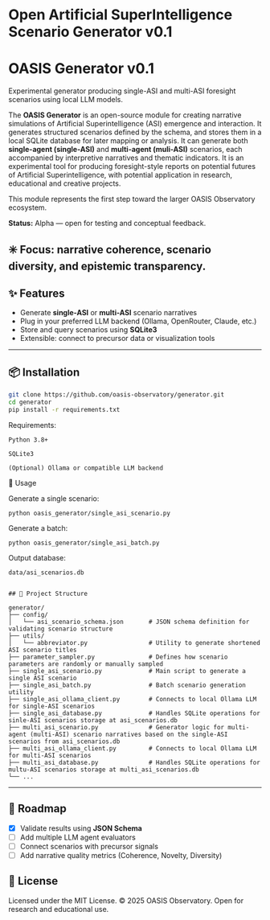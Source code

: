 # Open Artificial SuperIntelligence Scenario Generator v0.1
# OASIS Generator v0.1

Experimental generator producing single-ASI and multi-ASI foresight scenarios using local LLM models.

The **OASIS Generator** is an open-source module for creating narrative simulations of Artificial Superintelligence (ASI) emergence and interaction.
It generates structured scenarios defined by the schema, and stores them in a local SQLite database for later mapping or analysis. 
It can generate both **single-agent (single-ASI)** and **multi-agent (muli-ASI)** scenarios, each accompanied by interpretive narratives and thematic indicators.
It is an experimental tool for producing foresight-style reports on potential futures of Artificial Superintelligence, with potential application in research, educational and creative projects.

This module represents the first step toward the larger OASIS Observatory ecosystem.

**Status:** Alpha — open for testing and conceptual feedback.

✳️ Focus: narrative coherence, scenario diversity, and epistemic transparency.
---

## ✨ Features

- Generate **single-ASI** or **multi-ASI** scenario narratives
- Plug in your preferred LLM backend (Ollama, OpenRouter, Claude, etc.)
- Store and query scenarios using **SQLite3**
- Extensible: connect to precursor data or visualization tools
---

## 📦 Installation

```bash
git clone https://github.com/oasis-observatory/generator.git
cd generator
pip install -r requirements.txt

```

Requirements:

    Python 3.8+

    SQLite3

    (Optional) Ollama or compatible LLM backend

🚀 Usage

Generate a single scenario:
```
python oasis_generator/single_asi_scenario.py
```
Generate a batch:
```
python oasis_generator/single_asi_batch.py
```
Output database:
```
data/asi_scenarios.db
```
```

## 📁 Project Structure

generator/
├── config/
│   └── asi_scenario_schema.json       # JSON schema definition for validating scenario structure
├── utils/
│   └── abbreviator.py                 # Utility to generate shortened ASI scenario titles
├── parameter_sampler.py               # Defines how scenario parameters are randomly or manually sampled
├── single_asi_scenario.py             # Main script to generate a single ASI scenario
├── single_asi_batch.py                # Batch scenario generation utility
├── single_asi_ollama_client.py        # Connects to local Ollama LLM for single-ASI scenarios
├── single_asi_database.py             # Handles SQLite operations for sinle-ASI scenarios storage at asi_scenarios.db
├── multi_asi_scenario.py              # Generator logic for multi-agent (multi-ASI) scenario narratives based on the single-ASI scenarios from asi_scenarios.db
├── multi_asi_ollama_client.py         # Connects to local Ollama LLM for multi-ASI scenarios
├── multi_asi_database.py              # Handles SQLite operations for multu-ASI scenarios storage at multi_asi_scenarios.db
└── ...
```
---

## 🧭 Roadmap

- [x] Validate results using **JSON Schema**
- [ ] Add multiple LLM agent evaluators
- [ ] Connect scenarios with precursor signals
- [ ] Add narrative quality metrics (Coherence, Novelty, Diversity)

## 🪪 License

Licensed under the MIT License.
© 2025 OASIS Observatory. Open for research and educational use.
